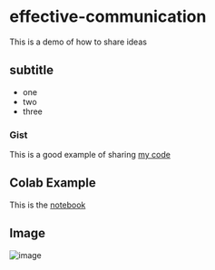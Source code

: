 # effective-communication
This is a demo of how to share ideas

## subtitle 

* one
* two
* three

### Gist

This is a good example of sharing [my code](https://gist.github.com/RodrigoSilvaC/7d87d11a7b6b296b45e6070408a6a34c)

## Colab Example 

This is the [notebook](https://github.com/RodrigoSilvaC/effective-communication/blob/main/technical_discussion.ipynb)

## Image

![image](https://github.com/RodrigoSilvaC/effective-communication/assets/13721682/2ce9022f-789f-44ec-818d-8f854338cb3b)

